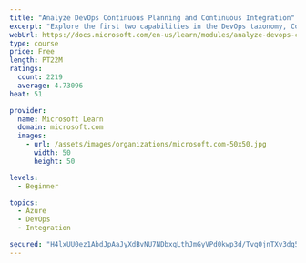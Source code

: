 ```yaml
---
title: "Analyze DevOps Continuous Planning and Continuous Integration"
excerpt: "Explore the first two capabilities in the DevOps taxonomy, Continuous Planning and Continuous Integration."
webUrl: https://docs.microsoft.com/en-us/learn/modules/analyze-devops-continuous-planning-intergration/
type: course
price: Free
length: PT22M
ratings:
  count: 2219
  average: 4.73096
heat: 51

provider:
  name: Microsoft Learn
  domain: microsoft.com
  images:
    - url: /assets/images/organizations/microsoft.com-50x50.jpg
      width: 50
      height: 50

levels:
  - Beginner

topics:
  - Azure
  - DevOps
  - Integration

secured: "H4lxUU0ez1AbdJpAaJyXdBvNU7NDbxqLthJmGyVPd0kwp3d/Tvq0jnTXv3dg5tvmezFc1LNn/1CmkxJNvzvv8nttod3XxqeZ2bhWJxWfhPTCnAKhCriA3HsMdm2XXRvbEI7oq8c+UvHMwlUlArcVorehmYV85t85QdLGbrZphWYaGtCzGlOmqI19STreSgEzTY06tCkS5Ie9/e+92iwiqtkMTW7canfk4WIiqinVuC4cTqvTNZPjkCQ7/eStmCvrqB9G7t45sbma9ugwYee217zaW1PXzDQ9Xf6/E0VIxxhN6iRXi9vvTewzNCV9p6cvjOdwx6MQulhlqaS/5/gDwVuqgRWD4vVtRE00rGDi4uaU6HGWMJwY50yeMDoDPYV7YQQjnJfdOapbAprSqMXoXaV9cAo1t/zQ3UIhG8OrUX4=;Bw2PSasmiDdvF9nrmXS/4Q=="
---
```


